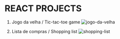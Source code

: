 # REACT PROJECTS
1. Jogo da velha / Tic-tac-toe game
  ![jogo-da-velha](https://github.com/drigothinkeR/REACT/assets/90565371/b8f4b71a-4cbd-4728-8db3-4567c1016015)

2. Lista de compras / Shopping list
  ![shopping-list](https://github.com/drigothinkeR/REACT/assets/90565371/7f6bc250-8dfc-4ea2-b6de-63bbcb78ff3a)
